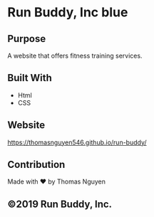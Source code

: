 # Run Buddy, Inc blue

## Purpose
A website that offers fitness training services.

## Built With
* Html
* CSS

## Website 
https://thomasnguyen546.github.io/run-buddy/

## Contribution
Made with ❤️ by Thomas Nguyen

##  ©️2019 Run Buddy, Inc.
